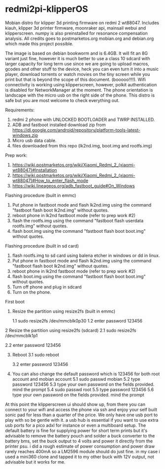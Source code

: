 # redmi2pi-klipperOS
Mobian distro for klipper 3d printing firmware on redmi 2 wt88047.
Includes kiauh, klipper 3d printer firmware, moonraker api, mainsail webui and klipperscreen.
numpy is also preinstalled for resonance compensation analysis.
All credits goes to postmarketos.org mobian.org and debian.org which made this project possible.

The image is based on debian bookworm and is 6.4GB. It will fit an 8G variant just fine, however it is much better to use a class 10 sdcard with larger capacity for long term use since we are going to upload macros, gcodes and other stuff to the device, heck you can even turn it into a music player, download torrents or watch movies on the tiny screen while you print but that is beyond the scope of this document. (booooo!!!!). Wifi connectivity is working using klipperscreen, however, polkit authentication is disabled for NetworkManager at the moment. The phone orientation is landscape with the micro usb on the right side of the phone. This distro is safe but you are most welcome to check everything out.

Requirements:
1. redmi 2 phone with UNLOCKED BOOTLOADER and TWRP INSTALLED.
2. ADB and fastboot installed download zip from https://dl.google.com/android/repository/platform-tools-latest-windows.zip
3. Micro usb data cable.
4. files downloaded from this repo (lk2nd.img, boot.img and rootfs.img)

Prep work:
1. https://wiki.postmarketos.org/wiki/Xiaomi_Redmi_2_(xiaomi-wt88047)#Installation
2. https://wiki.postmarketos.org/wiki/Xiaomi_Redmi_2_(xiaomi-wt88047)#How_to_enter_flash_mode
3. https://wiki.lineageos.org/adb_fastboot_guide#On_Windows

Flashing procedure (built in emmc)
1. Put phone in fastboot mode and flash lk2nd.img using the command "fastboot flash boot lk2nd.img" without quotes.
2. reboot phone in lk2nd fastboot mode (refer to prep work #2)
3. flash the rootfs.img using the command "fastboot flash userdata rootfs.img" without quotes.
4. flash boot.img using the command "fastboot flash boot boot.img" without quotes.

Flashing procedure (built in sd card)
1. flash rootfs.img to sd card using balena etcher in windows or dd in linux.
2. Put phone in fastboot mode and flash lk2nd.img using the command "fastboot flash boot lk2nd.img" without quotes.
3. reboot phone in lk2nd fastboot mode (refer to prep work #2)
4. flash boot.img using the command "fastboot flash boot boot.img" without quotes.
5. Turn off phone and plug in sdcard
6. Turn on the phone.

First boot
1. Resize the partition using resize2fs (built in emmc)

   1.1 sudo resize2fs /dev/mmcblk0p30
   1.2 enter password 123456

2 Resize the partition using resize2fs (sdcard)
   2.1 sudo resize2fs /dev/mmcblk1p1

   2.2 enter password 123456

3. Reboot
   3.1 sudo reboot

   3.2 enter password 123456
   
5. You can also change the default password which is 123456 for both root account and mobian account
   5.1 sudo passwd mobian
   5.2 type password 123456
   5.3 type your own password on the fields provided. mind the prompt
   5.4 sudo passwd root
   5.5 type password 123456
   5.6 type your own password on the fields provided. mind the prompt
   
At this point the klipperscreen ui should show up, from there you can connect to your wifi and access the phone via ssh and enjoy your self built sonic pad for less than a quarter of the price. We only have one usb port to play with so be gentle with it. a usb hub is essential if you want to use extra usb ports for a pico adxl for instance or even a multiboard setup. The default battery is fine for supplying power for short term prints but it's advisable to remove the battery pouch and solder a buck converter to the battery bms, set the buck output to 4 volts and power it directly from the printer psu. i did a rough estimate of power consumption and power draw rarely reaches 400mA so a LM2596 module should do just fine. in my case i used a mini360 clone and tapped it to my other buck with 12V output, not advisable but it works for me.
